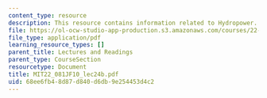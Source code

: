 ```yaml
---
content_type: resource
description: This resource contains information related to Hydropower.
file: https://ol-ocw-studio-app-production.s3.amazonaws.com/courses/22-081j-introduction-to-sustainable-energy-fall-2010/68ee6fb48d87d840d6db9e254453d4c2_MIT22_081JF10_lec24b.pdf
file_type: application/pdf
learning_resource_types: []
parent_title: Lectures and Readings
parent_type: CourseSection
resourcetype: Document
title: MIT22_081JF10_lec24b.pdf
uid: 68ee6fb4-8d87-d840-d6db-9e254453d4c2
---
```

